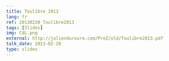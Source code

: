 ```yaml
---
title: Toulibre 2013
lang: fr
ref: 20130220_Toulibre2013
tags: [Slides]
img: CdL.png
external: http://julienduroure.com/PreZ/old/Toulibre2013.pdf
talk_date: 2013-02-20
type: slides
---
```

